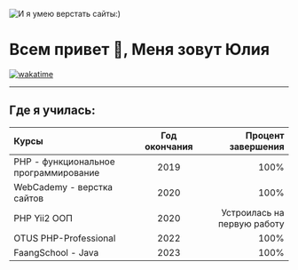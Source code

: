 
![И я умею верстать сайты:)](https://yuliaqueen.github.io/YuliaQueen/images/Yulia.png)
# Всем привет 👋, Меня зовут Юлия

[![wakatime](https://wakatime.com/badge/user/9be4fa4d-2646-4746-8a6d-7cf1207c3be0.svg)](https://wakatime.com/@9be4fa4d-2646-4746-8a6d-7cf1207c3be0)

***

## Где я училась:

Курсы      | Год окончания | Процент завершения
:-------- |:-----:| -------:
PHP - функциональное программирование  | 2019  | 100%
WebCademy - верстка сайтов    | 2020   | 100%
PHP Yii2 ООП      | 2020     | Устроилась на первую работу
OTUS PHP-Professional | 2022 | 100%
FaangSchool - Java | 2023 | 100%
